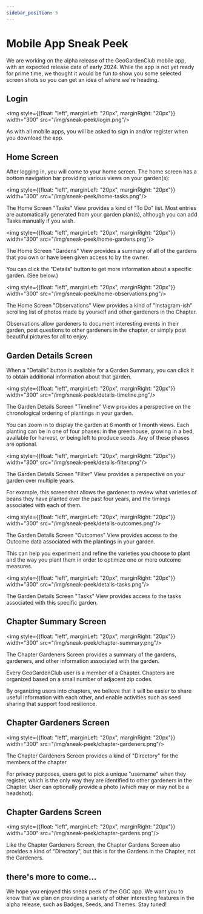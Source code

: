 ```yaml
---
sidebar_position: 5
---
```


# Mobile App Sneak Peek

We are working on the alpha release of the GeoGardenClub mobile app, with an expected release date of early 2024. While the app is not yet ready for prime time, we thought it would be fun to show you some selected screen shots so you can get an idea of where we're heading.


## Login

<img style={{float: "left", marginLeft: "20px", marginRight: "20px"}} width="300" src="/img/sneak-peek/login.png"/>

As with all mobile apps, you will be asked to sign in and/or register when you download the app. 

<div style={{clear:"both"}}></div>

## Home Screen

After logging in, you will come to your home screen. The home screen has a bottom navigation bar providing various views on your garden(s):

<img style={{float: "left", marginLeft: "20px", marginRight: "20px"}} width="300" src="/img/sneak-peek/home-tasks.png"/>

The Home Screen "Tasks" View provides a kind of "To Do" list. Most entries are automatically generated from your garden plan(s), although you can add Tasks manually if you wish.

<div style={{clear:"both"}}></div>

<img style={{float: "left", marginLeft: "20px", marginRight: "20px"}} width="300" src="/img/sneak-peek/home-gardens.png"/>

The Home Screen "Gardens" View provides a summary of all of the gardens that you own or have been given access to by the owner. 

You can click the "Details" button to get more information about a specific garden. (See below.)

<div style={{clear:"both"}}></div>

<img style={{float: "left", marginLeft: "20px", marginRight: "20px"}} width="300" src="/img/sneak-peek/home-observations.png"/>

The Home Screen "Observations" View provides a kind of "Instagram-ish" scrolling list of photos made by yourself and other gardeners in the Chapter. 

Observations allow gardeners to document interesting events in their garden, post questions to other gardeners in the chapter, or simply post beautiful pictures for all to enjoy.

<div style={{clear:"both"}}></div>

## Garden Details Screen

When a "Details" button is available for a Garden Summary, you can click it to obtain additional information about that garden. 

<img style={{float: "left", marginLeft: "20px", marginRight: "20px"}} width="300" src="/img/sneak-peek/details-timeline.png"/>

The Garden Details Screen "Timeline" View provides a perspective on the chronological ordering of plantings in your garden. 

You can zoom in to display the garden at 6 month or 1 month views. Each planting can be in one of four phases: in the greenhouse, growing in a bed, available for harvest, or being left to produce seeds.  Any of these phases are optional. 

<div style={{clear:"both"}}></div>

<img style={{float: "left", marginLeft: "20px", marginRight: "20px"}} width="300" src="/img/sneak-peek/details-filter.png"/>

The Garden Details Screen "Filter" View provides a perspective on your garden over multiple years. 

For example, this screenshot allows the gardener to review what varieties of beans they have planted over the past four years, and the timings associated with each of them.
<div style={{clear:"both"}}></div>

<img style={{float: "left", marginLeft: "20px", marginRight: "20px"}} width="300" src="/img/sneak-peek/details-outcomes.png"/>

The Garden Details Screen "Outcomes" View provides access to the Outcome data associated with the plantings in your garden.

This can help you experiment and refine the varieties you choose to plant and the way you plant them in order to optimize one or more outcome measures. 

<div style={{clear:"both"}}></div>

<img style={{float: "left", marginLeft: "20px", marginRight: "20px"}} width="300" src="/img/sneak-peek/details-tasks.png"/>

The Garden Details Screen "Tasks" View provides access to the tasks associated with this specific garden.

<div style={{clear:"both"}}></div>

## Chapter Summary Screen

<img style={{float: "left", marginLeft: "20px", marginRight: "20px"}} width="300" src="/img/sneak-peek/chapter-summary.png"/>

The Chapter Gardeners Screen provides a summary of the gardens, gardeners, and other information associated with the garden.

Every GeoGardenClub user is a member of a Chapter. Chapters are organized based on a small number of adjacent zip codes. 

By organizing users into chapters, we believe that it will be easier to share useful information with each other, and enable activities such as seed sharing that support food resilience. 

<div style={{clear:"both"}}></div>

## Chapter Gardeners Screen

<img style={{float: "left", marginLeft: "20px", marginRight: "20px"}} width="300" src="/img/sneak-peek/chapter-gardeners.png"/>

The Chapter Gardeners Screen provides a kind of "Directory" for the members of the chapter

For privacy purposes, users get to pick a unique "username" when they register, which is the only way they are identified to other gardeners in the Chapter. User can optionally provide a photo (which may or may not be a headshot).

<div style={{clear:"both"}}></div>

## Chapter Gardens Screen

<img style={{float: "left", marginLeft: "20px", marginRight: "20px"}} width="300" src="/img/sneak-peek/chapter-gardens.png"/>

Like the Chapter Gardeners Screen, the Chapter Gardens Screen also provides a kind of "Directory", but this is for the Gardens in the Chapter, not the Gardeners. 

<div style={{clear:"both"}}></div>

## there's more to come...

We hope you enjoyed this sneak peek of the GGC app. We want you to know that we plan on providing a variety of other interesting features in the alpha release, such as Badges, Seeds, and Themes.   Stay tuned! 
